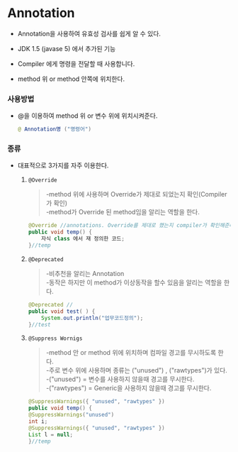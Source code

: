 Annotation
===

* Annotation을 사용하여 유효성 검사를 쉽게 알 수 있다.

* JDK 1.5 (javase 5) 에서 추가된 기능

* Compiler 에게 명령을 전달할 때 사용합니다.

* method 위 or method 안쪽에 위치한다.

### 사용방법

* @을 이용하여 method 위 or 변수 위에 위치시켜준다.
    ```java
    @ Annotation명 ("명령어")
    ```

### 종류

* 대표적으로 3가지를 자주 이용한다.

    1. `@Override`
        >-method 위에 사용하며 Override가 제대로 되었는지 확인(Compiler가 확인) <br>
        -method가 Override 된 method임을 알리는 역할을 한다.
        ```java
        @Override //annotations. Override를 제대로 했는지 compiler가 확인해준다.
	    public void temp() {
		    자식 class 에서 재 정의한 코드;
	    }//temp
        ```

    2. `@Deprecated`
        >-비추천을 알리는 Annotation <br>
        -동작은 하지만 이 method가 이상동작을 할수 있음을 알리는 역할을 한다.
        ```java
        @Deprecated //
	    public void test( ) {
		    System.out.println("업무코드정의");
	    }//test
        ```

        
    3. `@Suppress Wornigs`
        >-method 안 or method 위에 위치하며 컴파일 경고를 무시하도록 한다.<br>
        -주로 변수 위에 사용하며 종류는 ("unused") , ("rawtypes")가 있다.<br>
        -("unused") = 변수를 사용하지 않을때 경고를 무시한다. <br>
        -("rawtypes") = Generic을 사용하지 않을때 경고를 무시한다.

        ```java
        @SuppressWarnings({ "unused", "rawtypes" })
	    public void temp() {
		@SuppressWarnings("unused")
		int i;
		@SuppressWarnings({ "unused", "rawtypes" })
		List l = null;
	    }//temp
        ```